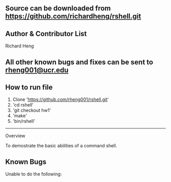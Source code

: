 Source can be downloaded from https://github.com/richardheng/rshell.git
---

Author & Contributor List
----
Richard Heng

All other known bugs and fixes can be sent to rheng001@ucr.edu
------

How to run file
------------

1. Clone 'https://github.com/rheng001/rshell.git'
2. 'cd rshell'
3. 'git checkout hw1'
4. 'make'
5. 'bin/rshell'

-----
Overview

To demostrate the basic abilities of a command shell. 

Known Bugs
---

Unable to do the following:
